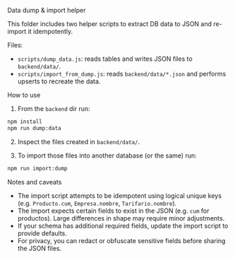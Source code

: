 Data dump & import helper

This folder includes two helper scripts to extract DB data to JSON and re-import it idempotently.

Files:
- `scripts/dump_data.js`: reads tables and writes JSON files to `backend/data/`.
- `scripts/import_from_dump.js`: reads `backend/data/*.json` and performs upserts to recreate the data.

How to use
1. From the `backend` dir run:

```cmd
npm install
npm run dump:data
```

2. Inspect the files created in `backend/data/`.

3. To import those files into another database (or the same) run:

```cmd
npm run import:dump
```

Notes and caveats
- The import script attempts to be idempotent using logical unique keys (e.g. `Producto.cum`, `Empresa.nombre`, `Tarifario.nombre`).
- The import expects certain fields to exist in the JSON (e.g. `cum` for productos). Large differences in shape may require minor adjustments.
- If your schema has additional required fields, update the import script to provide defaults.
- For privacy, you can redact or obfuscate sensitive fields before sharing the JSON files.
